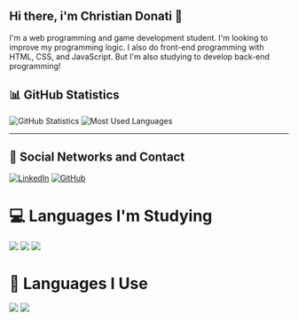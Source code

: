 ## Hi there, i'm Christian Donati 👋

I'm a web programming and game development student. I'm looking to improve my programming logic. I also do front-end programming with HTML, CSS, and JavaScript. But I'm also studying to develop back-end programming!

## 📊 GitHub Statistics

![GitHub Statistics](https://github-readme-stats.vercel.app/api?username=christianCode95&show_icons=true&theme=radical)
![Most Used Languages](https://github-readme-stats.vercel.app/api/top-langs/?username=christianCode95&layout=compact&theme=radical)

---

## 📣 Social Networks and Contact

[![LinkedIn](https://img.shields.io/badge/LinkedIn-Christian-blue?style=flat&logo=linkedin)](https://www.linkedin.com/in/christian-donati-ramires-fagundes-a65668341/)
[![GitHub](https://img.shields.io/badge/GitHub-ChristianCode95-black?style=flat&logo=github)](https://github.com/christianCode95)

# 💻 Languages ​​I'm Studying
<img src= "https://img.shields.io/badge/JavaScript-323330?style=for-the-badge&logo=javascript&logoColor=F7DF1E" target= _blank> <img src= "https://img.shields.io/badge/C%23-239120?style=for-the-badge&logo=c-sharp&logoColor=whit" target= _blank> <img src= "https://img.shields.io/badge/Node.js-43853D?style=for-the-badge&logo=node.js&logoColor=white" target= _blank>

# 🧠 Languages ​​I Use

<img src="https://img.shields.io/badge/HTML5-E34F26?style=for-the-badge&logo=html5&logoColor=white" target= _blank> <img src="https://img.shields.io/badge/CSS3-1572B6?style=for-the-badge&logo=css3&logoColor=white" target= _blank>
